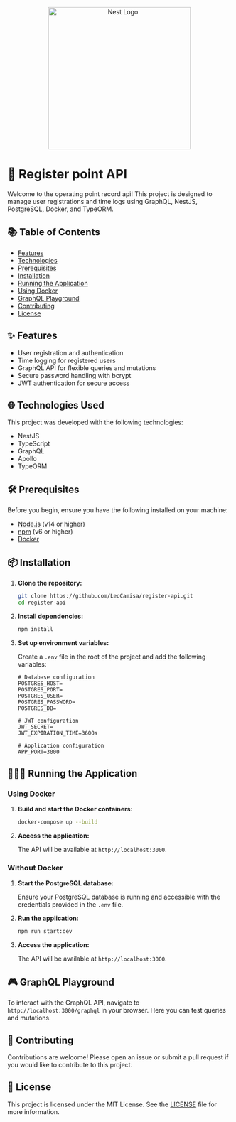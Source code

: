 <p align="center">
  <a href="http://nestjs.com/" target="blank"><img src="https://nestjs.com/img/logo_text.svg" width="320" alt="Nest Logo" /></a>
</p>

# 🚀 Register point API

Welcome to the operating point record api! This project is designed to manage user registrations and time logs using GraphQL, NestJS, PostgreSQL, Docker, and TypeORM.

## 📚 Table of Contents

- [Features](#-features)
- [Technologies](#-technologies-used)
- [Prerequisites](#-prerequisites)
- [Installation](#-installation)
- [Running the Application](#-running-the-application)
- [Using Docker](#-using-docker)
- [GraphQL Playground](#-graphql-playground)
- [Contributing](#-contributing)
- [License](#-license)

## ✨ Features

- User registration and authentication
- Time logging for registered users
- GraphQL API for flexible queries and mutations
- Secure password handling with bcrypt
- JWT authentication for secure access

## 🌐 Technologies Used

This project was developed with the following technologies:

- NestJS
- TypeScript
- GraphQL
- Apollo
- TypeORM

## 🛠 Prerequisites

Before you begin, ensure you have the following installed on your machine:

- [Node.js](https://nodejs.org/) (v14 or higher)
- [npm](https://www.npmjs.com/) (v6 or higher)
- [Docker](https://www.docker.com/)

## 📦 Installation

1. **Clone the repository:**

    ```bash
    git clone https://github.com/LeoCamisa/register-api.git
    cd register-api
    ```

2. **Install dependencies:**

    ```bash
    npm install
    ```

3. **Set up environment variables:**

    Create a `.env` file in the root of the project and add the following variables:

    ```dotenv
    # Database configuration
    POSTGRES_HOST=
    POSTGRES_PORT=
    POSTGRES_USER=
    POSTGRES_PASSWORD=
    POSTGRES_DB=

    # JWT configuration
    JWT_SECRET=
    JWT_EXPIRATION_TIME=3600s

    # Application configuration
    APP_PORT=3000
    ```

## 🏃🏻‍♂️ Running the Application

### Using Docker

1. **Build and start the Docker containers:**

    ```bash
    docker-compose up --build
    ```

2. **Access the application:**

    The API will be available at `http://localhost:3000`.

### Without Docker

1. **Start the PostgreSQL database:**

    Ensure your PostgreSQL database is running and accessible with the credentials provided in the `.env` file.

2. **Run the application:**

    ```bash
    npm run start:dev
    ```

3. **Access the application:**

    The API will be available at `http://localhost:3000`.

## 🎮 GraphQL Playground

To interact with the GraphQL API, navigate to `http://localhost:3000/graphql` in your browser. Here you can test queries and mutations.

## 🤝 Contributing

Contributions are welcome! Please open an issue or submit a pull request if you would like to contribute to this project.

## 📜 License

This project is licensed under the MIT License. See the [LICENSE](LICENSE) file for more information.
